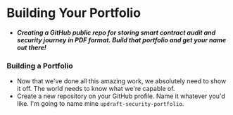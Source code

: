 # Building Your Portfolio
- ***Creating a GitHub public repo for storing smart contract audit and security journey in PDF format. Build that portfolio and get your name out there!***

### Building a Portfolio
- Now that we've done all this amazing work, we absolutely need to show it off. The world needs to know what we're capable of.
- Create a new repository on your GitHub profile. Name it whatever you'd like. I'm going to name mine `updraft-security-portfolio`.
